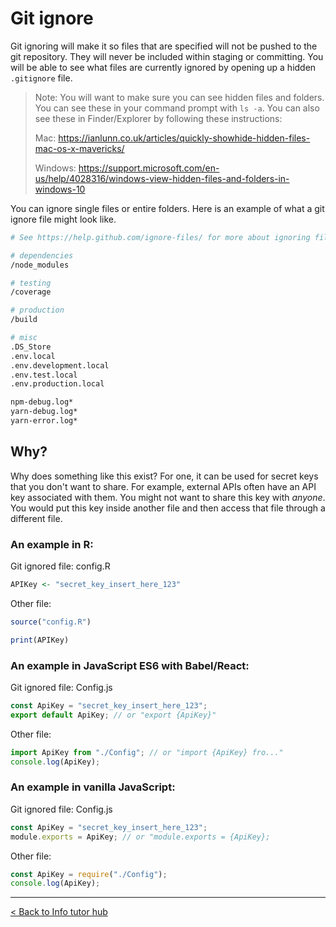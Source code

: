 # Git ignore

Git ignoring will make it so files that are specified will not be pushed to the git repository. They will never be included within staging or committing. You will be able to see what files are currently ignored by opening up a hidden `.gitignore` file. 

> Note: You will want to make sure you can see hidden files and folders. You can see these in your command prompt with `ls -a`. You can also see these in Finder/Explorer by following these instructions: 
>
> Mac: https://ianlunn.co.uk/articles/quickly-showhide-hidden-files-mac-os-x-mavericks/
>
> Windows: https://support.microsoft.com/en-us/help/4028316/windows-view-hidden-files-and-folders-in-windows-10

You can ignore single files or entire folders. Here is an example of what a git ignore file might look like.

```bash
# See https://help.github.com/ignore-files/ for more about ignoring files.

# dependencies
/node_modules

# testing
/coverage

# production
/build

# misc
.DS_Store
.env.local
.env.development.local
.env.test.local
.env.production.local

npm-debug.log*
yarn-debug.log*
yarn-error.log*
```

## Why?

Why does something like this exist? For one, it can be used for secret keys that you don't want to share. For example, external APIs often have an API key associated with them. You might not want to share this key with *anyone*. You would put this key inside another file and then access that file through a different file.

### An example in R:

Git ignored file: config.R
```r
APIKey <- "secret_key_insert_here_123"
```

Other file:
```r
source("config.R")

print(APIKey)
```

### An example in JavaScript ES6 with Babel/React:

Git ignored file: Config.js
```js
const ApiKey = "secret_key_insert_here_123";
export default ApiKey; // or "export {ApiKey}"
```

Other file:
```js
import ApiKey from "./Config"; // or "import {ApiKey} fro..."
console.log(ApiKey);
```

### An example in vanilla JavaScript:

Git ignored file: Config.js
```js
const ApiKey = "secret_key_insert_here_123";
module.exports = ApiKey; // or "module.exports = {ApiKey};
```

Other file:
```js
const ApiKey = require("./Config");
console.log(ApiKey);
```



---

[< Back to Info tutor hub](/blog/infotutor-home)